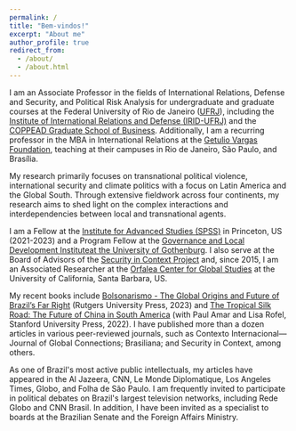 ```yaml
---
permalink: /
title: "Bem-vindos!"
excerpt: "About me"
author_profile: true
redirect_from: 
  - /about/
  - /about.html
---
```



I am an Associate Professor in the fields of International Relations, Defense and Security, and Political Risk Analysis for undergraduate and graduate courses at the Federal University of Rio de Janeiro ([UFRJ](https://ufrj.br/)), including the [Institute of International Relations and Defense (IRID-UFRJ)](https://irid.ufrj.br/) and the [COPPEAD Graduate School of Business](https://www.coppead.ufrj.br/en/). Additionally, I am a recurring professor in the MBA in International Relations at the [Getulio Vargas Foundation](https://fgv.br/mba/ri), teaching at their campuses in Rio de Janeiro, São Paulo, and Brasília. 

My research primarily focuses on transnational political violence, international security and climate politics with a focus on Latin America and the Global South. Through extensive fieldwork across four continents, my research aims to shed light on the complex interactions and interdependencies between local and transnational agents. 

I am  a Fellow at the [Institute for Advanced Studies (SPSS)](https://www.ias.edu/ideas/2022/fernando-brancoli-fellow-summer-program-social-science) in Princeton, US (2021-2023) and a Program Fellow  at the [Governance and Local Development Instituteat the University of Gothenburg](https://gld.gu.se/en/about-gld/our-mission/https://gld.gu.se/en/about-gld/network-of-scholars/programme-fellows-2024/fernando-brancoli/). I also serve at the Board of Advisors of the [Security in Context Project](https://www.securityincontext.org/team/fernando-brancoli) and, since 2015, I am an Associated Researcher at the [Orfalea Center for Global Studies](https://secure.lsit.ucsb.edu/gisp/d7_orfalea-2/people/fernando-brancoli) at the University of California, Santa Barbara, US. 

My recent books include [Bolsonarismo - The Global Origins and Future of Brazil’s Far Right](https://www.rutgersuniversitypress.org/bolsonarismo/9781978838550/) (Rutgers University Press, 2023) and [The Tropical Silk Road: The Future of China in South America](https://www.sup.org/books/title/?id=34134) (with Paul Amar and Lisa Rofel, Stanford University Press, 2022). I have published more than a dozen articles in various peer-reviewed journals, such as Contexto Internacional—Journal of Global Connections; Brasiliana; and Security in Context, among others.

As one of Brazil's most active public intellectuals, my articles have appeared in the Al Jazeera, CNN, Le Monde Diplomatique, Los Angeles Times, Globo, and Folha de São Paulo. I am frequently invited to participate in political debates on Brazil's largest television networks, including Rede Globo and CNN Brasil. In addition, I have been invited as a specialist to boards at the Brazilian Senate and the Foreign Affairs Ministry.

